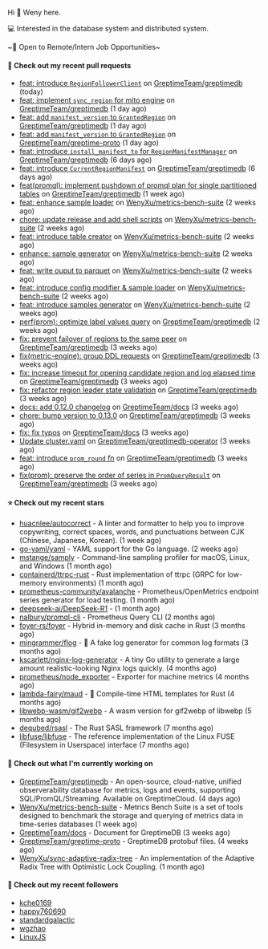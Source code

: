 Hi 👋 Weny here.

💻 Interested in the database system and distributed system.

~🍺 Open to Remote/Intern Job Opportunities~

#### 🔨 Check out my recent pull requests

- [feat: introduce `RegionFollowerClient`](https://github.com/GreptimeTeam/greptimedb/pull/5771) on [GreptimeTeam/greptimedb](https://github.com/GreptimeTeam/greptimedb) (today)
- [feat: implement `sync_region` for mito engine](https://github.com/GreptimeTeam/greptimedb/pull/5765) on [GreptimeTeam/greptimedb](https://github.com/GreptimeTeam/greptimedb) (1 day ago)
- [feat: add `manifest_version` to `GrantedRegion`](https://github.com/GreptimeTeam/greptimedb/pull/5762) on [GreptimeTeam/greptimedb](https://github.com/GreptimeTeam/greptimedb) (1 day ago)
- [feat: add `manifest_version` to `GrantedRegion`](https://github.com/GreptimeTeam/greptime-proto/pull/224) on [GreptimeTeam/greptime-proto](https://github.com/GreptimeTeam/greptime-proto) (1 day ago)
- [feat: introduce `install_manifest_to` for `RegionManifestManager`](https://github.com/GreptimeTeam/greptimedb/pull/5742) on [GreptimeTeam/greptimedb](https://github.com/GreptimeTeam/greptimedb) (6 days ago)
- [feat: introduce `CurrentRegionManifest`](https://github.com/GreptimeTeam/greptimedb/pull/5736) on [GreptimeTeam/greptimedb](https://github.com/GreptimeTeam/greptimedb) (6 days ago)
- [feat(promql): implement pushdown of promql plan for single partitioned tables](https://github.com/GreptimeTeam/greptimedb/pull/5698) on [GreptimeTeam/greptimedb](https://github.com/GreptimeTeam/greptimedb) (1 week ago)
- [feat: enhance sample loader](https://github.com/WenyXu/metrics-bench-suite/pull/14) on [WenyXu/metrics-bench-suite](https://github.com/WenyXu/metrics-bench-suite) (2 weeks ago)
- [chore: update release and add shell scripts](https://github.com/WenyXu/metrics-bench-suite/pull/13) on [WenyXu/metrics-bench-suite](https://github.com/WenyXu/metrics-bench-suite) (2 weeks ago)
- [feat: introduce table creator](https://github.com/WenyXu/metrics-bench-suite/pull/12) on [WenyXu/metrics-bench-suite](https://github.com/WenyXu/metrics-bench-suite) (2 weeks ago)
- [enhance: sample generator](https://github.com/WenyXu/metrics-bench-suite/pull/11) on [WenyXu/metrics-bench-suite](https://github.com/WenyXu/metrics-bench-suite) (2 weeks ago)
- [feat: write ouput to parquet](https://github.com/WenyXu/metrics-bench-suite/pull/10) on [WenyXu/metrics-bench-suite](https://github.com/WenyXu/metrics-bench-suite) (2 weeks ago)
- [feat: introduce config modifier &amp; sample loader](https://github.com/WenyXu/metrics-bench-suite/pull/9) on [WenyXu/metrics-bench-suite](https://github.com/WenyXu/metrics-bench-suite) (2 weeks ago)
- [feat: introduce samples generator](https://github.com/WenyXu/metrics-bench-suite/pull/5) on [WenyXu/metrics-bench-suite](https://github.com/WenyXu/metrics-bench-suite) (2 weeks ago)
- [perf(prom): optimize label values query](https://github.com/GreptimeTeam/greptimedb/pull/5653) on [GreptimeTeam/greptimedb](https://github.com/GreptimeTeam/greptimedb) (2 weeks ago)
- [fix: prevent failover of regions to the same peer](https://github.com/GreptimeTeam/greptimedb/pull/5632) on [GreptimeTeam/greptimedb](https://github.com/GreptimeTeam/greptimedb) (3 weeks ago)
- [fix(metric-engine): group DDL requests](https://github.com/GreptimeTeam/greptimedb/pull/5628) on [GreptimeTeam/greptimedb](https://github.com/GreptimeTeam/greptimedb) (3 weeks ago)
- [fix: increase timeout for opening candidate region and log elapsed time](https://github.com/GreptimeTeam/greptimedb/pull/5627) on [GreptimeTeam/greptimedb](https://github.com/GreptimeTeam/greptimedb) (3 weeks ago)
- [fix: refactor region leader state validation](https://github.com/GreptimeTeam/greptimedb/pull/5626) on [GreptimeTeam/greptimedb](https://github.com/GreptimeTeam/greptimedb) (3 weeks ago)
- [docs: add 0.12.0 changelog](https://github.com/GreptimeTeam/docs/pull/1533) on [GreptimeTeam/docs](https://github.com/GreptimeTeam/docs) (3 weeks ago)
- [chore: bump version to 0.13.0](https://github.com/GreptimeTeam/greptimedb/pull/5611) on [GreptimeTeam/greptimedb](https://github.com/GreptimeTeam/greptimedb) (3 weeks ago)
- [fix: fix typos](https://github.com/GreptimeTeam/docs/pull/1528) on [GreptimeTeam/docs](https://github.com/GreptimeTeam/docs) (3 weeks ago)
- [Update cluster.yaml](https://github.com/GreptimeTeam/greptimedb-operator/pull/245) on [GreptimeTeam/greptimedb-operator](https://github.com/GreptimeTeam/greptimedb-operator) (3 weeks ago)
- [feat: introduce `prom_round` fn](https://github.com/GreptimeTeam/greptimedb/pull/5604) on [GreptimeTeam/greptimedb](https://github.com/GreptimeTeam/greptimedb) (3 weeks ago)
- [fix(prom): preserve the order of series in `PromQueryResult`](https://github.com/GreptimeTeam/greptimedb/pull/5601) on [GreptimeTeam/greptimedb](https://github.com/GreptimeTeam/greptimedb) (3 weeks ago)

#### ⭐ Check out my recent stars

- [huacnlee/autocorrect](https://github.com/huacnlee/autocorrect) - A linter and formatter to help you to improve copywriting, correct spaces, words, and punctuations between CJK (Chinese, Japanese, Korean). (1 week ago)
- [go-yaml/yaml](https://github.com/go-yaml/yaml) - YAML support for the Go language. (2 weeks ago)
- [mstange/samply](https://github.com/mstange/samply) - Command-line sampling profiler for macOS, Linux, and Windows (1 month ago)
- [containerd/ttrpc-rust](https://github.com/containerd/ttrpc-rust) - Rust implementation of ttrpc (GRPC for low-memory environments) (1 month ago)
- [prometheus-community/avalanche](https://github.com/prometheus-community/avalanche) - Prometheus/OpenMetrics endpoint series generator for load testing. (1 month ago)
- [deepseek-ai/DeepSeek-R1](https://github.com/deepseek-ai/DeepSeek-R1) -  (1 month ago)
- [nalbury/promql-cli](https://github.com/nalbury/promql-cli) - Prometheus Query CLI (2 months ago)
- [foyer-rs/foyer](https://github.com/foyer-rs/foyer) - Hybrid in-memory and disk cache in Rust (3 months ago)
- [mingrammer/flog](https://github.com/mingrammer/flog) - :tophat: A fake log generator for common log formats (3 months ago)
- [kscarlett/nginx-log-generator](https://github.com/kscarlett/nginx-log-generator) - A tiny Go utility to generate a large amount realistic-looking Nginx logs quickly. (4 months ago)
- [prometheus/node_exporter](https://github.com/prometheus/node_exporter) - Exporter for machine metrics (4 months ago)
- [lambda-fairy/maud](https://github.com/lambda-fairy/maud) - :pencil: Compile-time HTML templates for Rust (4 months ago)
- [libwebp-wasm/gif2webp](https://github.com/libwebp-wasm/gif2webp) - A wasm version for gif2webp of libwebp (5 months ago)
- [dequbed/rsasl](https://github.com/dequbed/rsasl) - The Rust SASL framework (7 months ago)
- [libfuse/libfuse](https://github.com/libfuse/libfuse) - The reference implementation of the Linux FUSE (Filesystem in Userspace) interface (7 months ago)

#### 👷 Check out what I'm currently working on

- [GreptimeTeam/greptimedb](https://github.com/GreptimeTeam/greptimedb) - An open-source, cloud-native, unified observerability database for metrics, logs and events, supporting SQL/PromQL/Streaming. Available on GreptimeCloud. (4 days ago)
- [WenyXu/metrics-bench-suite](https://github.com/WenyXu/metrics-bench-suite) - Metrics Bench Suite is a set of tools designed to benchmark the storage and querying of metrics data in time-series databases (1 week ago)
- [GreptimeTeam/docs](https://github.com/GreptimeTeam/docs) - Document for GreptimeDB (3 weeks ago)
- [GreptimeTeam/greptime-proto](https://github.com/GreptimeTeam/greptime-proto) - GreptimeDB protobuf files. (4 weeks ago)
- [WenyXu/sync-adaptive-radix-tree](https://github.com/WenyXu/sync-adaptive-radix-tree) - An implementation of the Adaptive Radix Tree with Optimistic Lock Coupling. (1 month ago)

#### 👯 Check out my recent followers

- [kche0169](https://github.com/kche0169)
- [happy760690](https://github.com/happy760690)
- [standardgalactic](https://github.com/standardgalactic)
- [wgzhao](https://github.com/wgzhao)
- [LinuxJS](https://github.com/LinuxJS)



